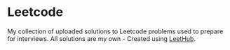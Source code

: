 # Leetcode
My collection of uploaded solutions to Leetcode problems used to prepare for interviews. All solutions are my own - Created using [LeetHub](https://github.com/QasimWani/LeetHub).
